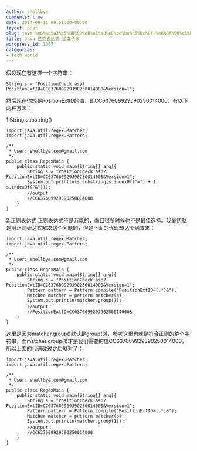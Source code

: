 ```yaml
---
author: shellbye
comments: true
date: 2014-08-11 09:51:00+00:00
layout: post
slug: java-%e6%ad%a3%e5%88%99%e8%a1%a8%e8%be%be%e5%bc%8f-%e6%8f%90%e5%8f%96%e5%ad%90%e4%b8%b2
title: Java 正则表达式 提取子串
wordpress_id: 1007
categories:
- tech_world
---
```


假设现在有这样一个字符串：

    
    String s = "PositionCheck.asp?PositionExtID=CC637609929J90250014000&Version=1";


然后现在你想要PositionExtID的值，即CC637609929J90250014000，有以下两种方法：

1.String substring()

    
    import java.util.regex.Matcher;
    import java.util.regex.Pattern;
    
    /**
     * User: shellbye.com@gmail.com
     */
    public class RegexMain {
        public static void main(String[] arg){
            String s = "PositionCheck.asp?PositionExtID=CC637609929J90250014000&Version=1";
            System.out.println(s.substring(s.indexOf("=") + 1, s.indexOf("&")));
            //output：
            //CC637609929J90250014000
        }
    }


2.正则表达式
正则表达式不是万能的，而且很多时候也不是最佳选择。我最初就是用正则表达式解决这个问题的，但是下面的代码却达不到效果：

    
    import java.util.regex.Matcher;
    import java.util.regex.Pattern;
    
    /**
     * User: shellbye.com@gmail.com
     */
    public class RegexMain {
        public static void main(String[] arg){
            String s = "PositionCheck.asp?PositionExtID=CC637609929J90250014000&Version=1";
            Pattern pattern = Pattern.compile("PositionExtID=(.*)&");
            Matcher matcher = pattern.matcher(s);
            System.out.println(matcher.group());
            //output：
            //PositionExtID=CC637609929J90250014000&
        }
    }


这里是因为matcher.group()默认是group(0)，参考[这里](http://stackoverflow.com/questions/17969436/java-regex-capturing-groups#answer-17969618)也就是符合正则的整个字符串，而matcher.group(1)才是我们需要的值CC637609929J90250014000，所以上面的代码改过之后就对了：

    
    import java.util.regex.Matcher;
    import java.util.regex.Pattern;
    
    /**
     * User: shellbye.com@gmail.com
     */
    public class RegexMain {
        public static void main(String[] arg){
            String s = "PositionCheck.asp?PositionExtID=CC637609929J90250014000&Version=1";
            Pattern pattern = Pattern.compile("PositionExtID=(.*)&");
            Matcher matcher = pattern.matcher(s);
            System.out.println(matcher.group(1));
            //output：
            //CC637609929J90250014000
        }
    }
